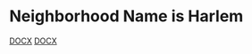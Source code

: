# Neighborhood Name is Harlem

[DOCX](https://github.com/samprasad20/honorsproject9/blob/master/CSCI127-9:2.docx)
[DOCX](https://github.com/samprasad20/honorsproject9/blob/master/map%20(9).geojson)
<script src="https://embed.github.com/view/geojson/samprasad20/honorsproject8/master/map_(9).geojson"></script>





